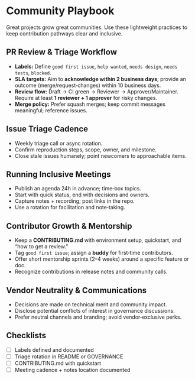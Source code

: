 # Community Playbook

Great projects grow great communities. Use these lightweight practices to keep contribution pathways clear and inclusive.

## PR Review & Triage Workflow

- **Labels:** Define `good first issue`, `help wanted`, `needs design`, `needs tests`, `blocked`.
- **SLA targets:** Aim to **acknowledge within 2 business days**; provide an outcome (merge/request‑changes) within 10 business days.
- **Review flow:** Draft → CI green → Reviewer → Approver/Maintainer. Require at least **1 reviewer + 1 approver** for risky changes.
- **Merge policy:** Prefer squash merges; keep commit messages meaningful; reference issues.

## Issue Triage Cadence

- Weekly triage call or async rotation.
- Confirm reproduction steps, scope, owner, and milestone.
- Close stale issues humanely; point newcomers to approachable items.

## Running Inclusive Meetings

- Publish an agenda 24h in advance; time‑box topics.
- Start with quick status, end with decisions and owners.
- Capture notes + recording; post links in the repo.
- Use a rotation for facilitation and note‑taking.

## Contributor Growth & Mentorship

- Keep a **CONTRIBUTING.md** with environment setup, quickstart, and “how to get a review.”
- Tag `good first issue`; assign a **buddy** for first‑time contributors.
- Offer short mentorship sprints (2–4 weeks) around a specific feature or doc.
- Recognize contributions in release notes and community calls.

## Vendor Neutrality & Communications

- Decisions are made on technical merit and community impact.
- Disclose potential conflicts of interest in governance discussions.
- Prefer neutral channels and branding; avoid vendor‑exclusive perks.

## Checklists

- [ ] Labels defined and documented
- [ ] Triage rotation in README or GOVERNANCE
- [ ] CONTRIBUTING.md with quickstart
- [ ] Meeting cadence + notes location documented
